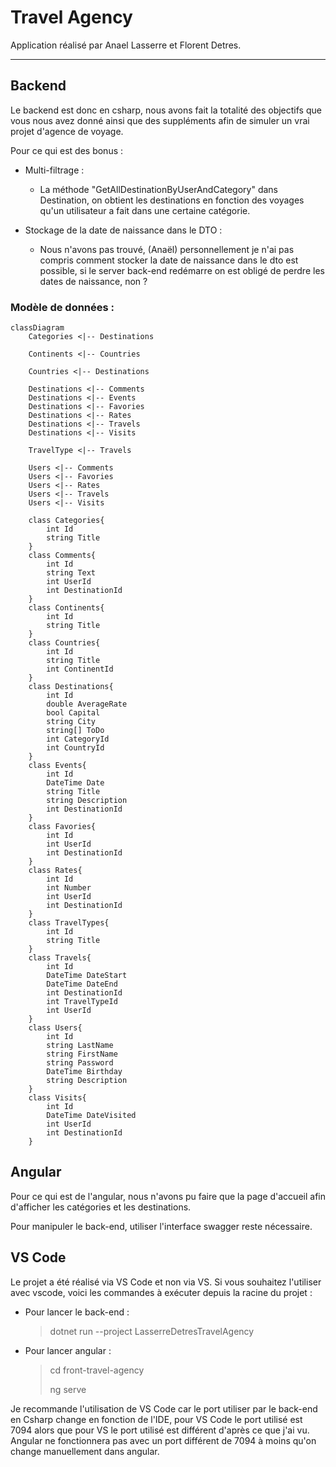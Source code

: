 # Travel Agency

Application réalisé par Anael Lasserre et Florent Detres.

___
## Backend

Le backend est donc en csharp, nous avons fait la totalité des objectifs que vous nous avez donné ainsi que des suppléments afin de simuler un vrai projet d'agence de voyage.

Pour ce qui est des bonus : 
* Multi-filtrage : 
    * La méthode "GetAllDestinationByUserAndCategory" dans Destination, on obtient les destinations en fonction des voyages qu'un utilisateur a fait dans une certaine catégorie.

* Stockage de la date de naissance dans le DTO :
    * Nous n'avons pas trouvé, (Anaël) personnellement je n'ai pas compris comment stocker la date de naissance dans le dto est possible, si le server back-end redémarre on est obligé de perdre les dates de naissance, non ?

### Modèle de données :
```mermaid
classDiagram
    Categories <|-- Destinations

    Continents <|-- Countries

    Countries <|-- Destinations

    Destinations <|-- Comments
    Destinations <|-- Events
    Destinations <|-- Favories
    Destinations <|-- Rates
    Destinations <|-- Travels
    Destinations <|-- Visits

    TravelType <|-- Travels

    Users <|-- Comments
    Users <|-- Favories
    Users <|-- Rates
    Users <|-- Travels
    Users <|-- Visits

    class Categories{
        int Id
        string Title
    }
    class Comments{
        int Id
        string Text
        int UserId
        int DestinationId
    }
    class Continents{
        int Id
        string Title
    }
    class Countries{
        int Id
        string Title
        int ContinentId
    }
    class Destinations{
        int Id
        double AverageRate
        bool Capital
        string City
        string[] ToDo
        int CategoryId
        int CountryId
    }
    class Events{
        int Id
        DateTime Date
        string Title
        string Description
        int DestinationId
    }
    class Favories{
        int Id
        int UserId
        int DestinationId
    }
    class Rates{
        int Id
        int Number
        int UserId
        int DestinationId
    }
    class TravelTypes{
        int Id
        string Title
    }
    class Travels{
        int Id
        DateTime DateStart
        DateTime DateEnd
        int DestinationId
        int TravelTypeId
        int UserId
    }
    class Users{
        int Id
        string LastName
        string FirstName
        string Password
        DateTime Birthday
        string Description
    }
    class Visits{
        int Id
        DateTime DateVisited
        int UserId
        int DestinationId
    }
```

## Angular

Pour ce qui est de l'angular, nous n'avons pu faire que la page d'accueil afin d'afficher les catégories et les destinations.

Pour manipuler le back-end, utiliser l'interface swagger reste nécessaire.

## VS Code

Le projet a été réalisé via VS Code et non via VS. Si vous souhaitez l'utiliser avec vscode, voici les commandes à exécuter depuis la racine du projet :
* Pour lancer le back-end :
    > dotnet run --project LasserreDetresTravelAgency

* Pour lancer angular :
    > cd front-travel-agency
    >
    > ng serve

Je recommande l'utilisation de VS Code car le port utiliser par le back-end en Csharp change en fonction de l'IDE, pour VS Code le port utilisé est 7094 alors que pour VS le port utilisé est différent d'après ce que j'ai vu. Angular ne fonctionnera pas avec un port différent de 7094 à moins qu'on change manuellement dans angular.